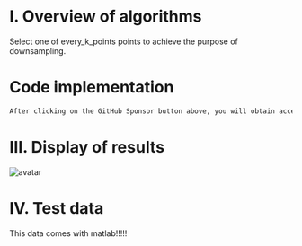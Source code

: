 #  I. Overview of algorithms 

 Select one of every_k_points points to achieve the purpose of downsampling. 

#  Code implementation 

  ```python  
After clicking on the GitHub Sponsor button above, you will obtain access permissions to my private code repository ( https://github.com/slowlon/my_code_bar ) to view this blog code. By searching the code number of this blog, you can find the code you need, code number is: 202402030957458051
  ```  
#  III. Display of results 

 ![avatar]( 03ddf60228b446b499de33bc75452452.png) 

#  IV. Test data 

 This data comes with matlab!!!!! 

